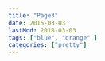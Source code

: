```yaml
---
title: "Page3"
date: 2015-03-03
lastMod: 2018-03-03
tags: ["blue", "orange" ]
categories: ["pretty"]
---
```


